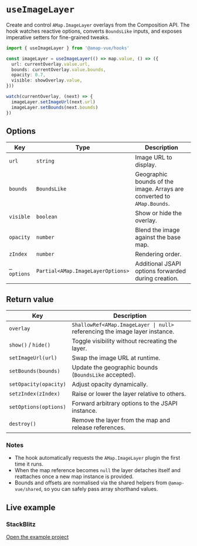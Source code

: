 # `useImageLayer`

Create and control `AMap.ImageLayer` overlays from the Composition API. The hook watches reactive options, converts `BoundsLike`
inputs, and exposes imperative setters for fine-grained tweaks.

```ts
import { useImageLayer } from '@amap-vue/hooks'

const imageLayer = useImageLayer(() => map.value, () => ({
  url: currentOverlay.value.url,
  bounds: currentOverlay.value.bounds,
  opacity: 0.7,
  visible: showOverlay.value,
}))

watch(currentOverlay, (next) => {
  imageLayer.setImageUrl(next.url)
  imageLayer.setBounds(next.bounds)
})
```

## Options

| Key | Type | Description |
| --- | --- | --- |
| `url` | `string` | Image URL to display. |
| `bounds` | `BoundsLike` | Geographic bounds of the image. Arrays are converted to `AMap.Bounds`. |
| `visible` | `boolean` | Show or hide the overlay. |
| `opacity` | `number` | Blend the image against the base map. |
| `zIndex` | `number` | Rendering order. |
| `…options` | `Partial<AMap.ImageLayerOptions>` | Additional JSAPI options forwarded during creation. |

## Return value

| Key | Description |
| --- | --- |
| `overlay` | `ShallowRef<AMap.ImageLayer \| null>` referencing the image layer instance. |
| `show()` / `hide()` | Toggle visibility without recreating the layer. |
| `setImageUrl(url)` | Swap the image URL at runtime. |
| `setBounds(bounds)` | Update the geographic bounds (`BoundsLike` accepted). |
| `setOpacity(opacity)` | Adjust opacity dynamically. |
| `setzIndex(zIndex)` | Raise or lower the layer relative to others. |
| `setOptions(options)` | Forward arbitrary options to the JSAPI instance. |
| `destroy()` | Remove the layer from the map and release references. |

### Notes

- The hook automatically requests the `AMap.ImageLayer` plugin the first time it runs.
- When the map reference becomes `null` the layer detaches itself and reattaches once a new map instance is provided.
- Bounds and offsets are normalised via the shared helpers from `@amap-vue/shared`, so you can safely pass array shorthand values.

## Live example

<ClientOnly>
  <UseImageLayerHookDemo />
</ClientOnly>

<script setup lang="ts">
import UseImageLayerHookDemo from '../examples/hooks/UseImageLayerHookDemo.vue'
</script>

### StackBlitz

[Open the example project](https://stackblitz.com/github/your-org/amap-vue-kit/tree/main/examples/basic)
